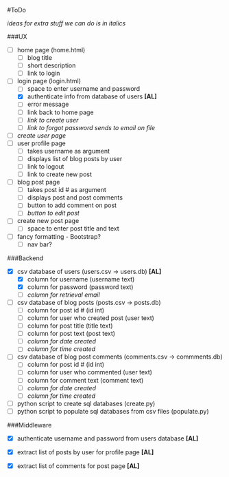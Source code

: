 #ToDo

_ideas for extra stuff we can do is in italics_

###UX
- [ ] home page (home.html)
	- [ ] blog title
	- [ ] short description
	- [ ] link to login
- [ ] login page (login.html)
	- [ ] space to enter username and password
	- [X] authenticate info from database of users **[AL]**
	- [ ] error message
	- [ ] link back to home page
	- [ ] _link to create user_
	- [ ] _link to forgot password sends to email on file_
- [ ] _create user page_  
- [ ] user profile page 
	- [ ] takes username as argument
	- [ ] displays list of blog posts by user
	- [ ] link to logout
	- [ ] link to create new post
- [ ] blog post page
	- [ ] takes post id # as argument
	- [ ] displays post and post comments
	- [ ] button to add comment on post
	- [ ] _button to edit post_ 
- [ ] create new post page
	- [ ] space to enter post title and text 
- [ ] fancy formatting - Bootstrap?
	- [ ] nav bar?

###Backend
- [X] csv database of users (users.csv -> users.db) **[AL]**
	- [X] column for username (username text)
	- [X] column for password (password text)
	- [ ] _column for retrieval email_
- [ ] csv database of blog posts (posts.csv -> posts.db)
	- [ ] column for post id # (id int)
	- [ ] column for user who created post (user text)
	- [ ] column for post title (title text)
	- [ ] column for post text (post text)
	- [ ] _column for date created_
	- [ ] _column for time created_
- [ ] csv database of blog post comments (comments.csv -> commments.db)
	- [ ] column for post id # (id int)
	- [ ] column for user who commented (user text)
	- [ ] column for comment text (comment text)
	- [ ] _column for date created_
	- [ ] _column for time created_
- [ ] python script to create sql databases (create.py)
- [ ] python script to populate sql databases from csv files (populate.py)

###Middleware

- [X] authenticate username and password from users database **[AL]**
- [X] extract list of posts by user for profile page **[AL]**
- [X] extract list of comments for post page **[AL]**

